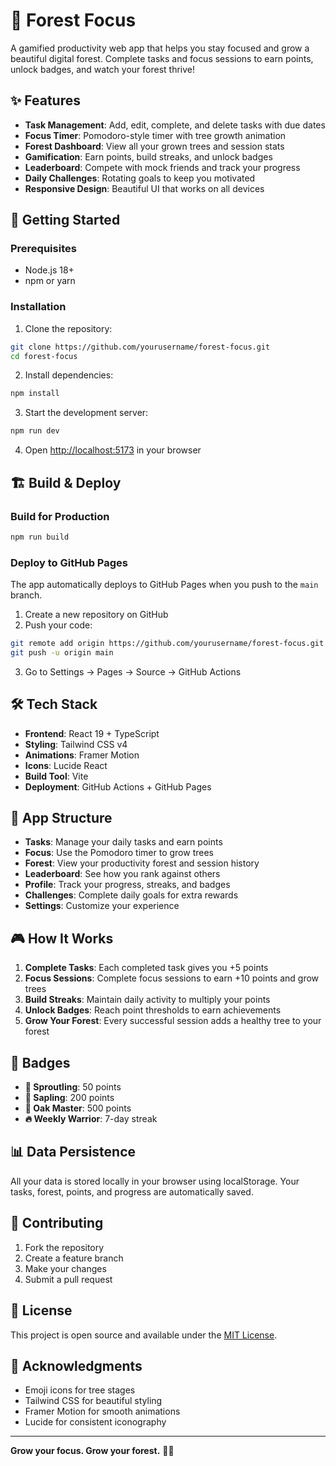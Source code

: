 # 🌳 Forest Focus

A gamified productivity web app that helps you stay focused and grow a beautiful digital forest. Complete tasks and focus sessions to earn points, unlock badges, and watch your forest thrive!

## ✨ Features

- **Task Management**: Add, edit, complete, and delete tasks with due dates
- **Focus Timer**: Pomodoro-style timer with tree growth animation
- **Forest Dashboard**: View all your grown trees and session stats
- **Gamification**: Earn points, build streaks, and unlock badges
- **Leaderboard**: Compete with mock friends and track your progress
- **Daily Challenges**: Rotating goals to keep you motivated
- **Responsive Design**: Beautiful UI that works on all devices

## 🚀 Getting Started

### Prerequisites
- Node.js 18+ 
- npm or yarn

### Installation

1. Clone the repository:
```bash
git clone https://github.com/yourusername/forest-focus.git
cd forest-focus
```

2. Install dependencies:
```bash
npm install
```

3. Start the development server:
```bash
npm run dev
```

4. Open [http://localhost:5173](http://localhost:5173) in your browser

## 🏗️ Build & Deploy

### Build for Production
```bash
npm run build
```

### Deploy to GitHub Pages
The app automatically deploys to GitHub Pages when you push to the `main` branch.

1. Create a new repository on GitHub
2. Push your code:
```bash
git remote add origin https://github.com/yourusername/forest-focus.git
git push -u origin main
```
3. Go to Settings → Pages → Source → GitHub Actions

## 🛠️ Tech Stack

- **Frontend**: React 19 + TypeScript
- **Styling**: Tailwind CSS v4
- **Animations**: Framer Motion
- **Icons**: Lucide React
- **Build Tool**: Vite
- **Deployment**: GitHub Actions + GitHub Pages

## 📱 App Structure

- **Tasks**: Manage your daily tasks and earn points
- **Focus**: Use the Pomodoro timer to grow trees
- **Forest**: View your productivity forest and session history
- **Leaderboard**: See how you rank against others
- **Profile**: Track your progress, streaks, and badges
- **Challenges**: Complete daily goals for extra rewards
- **Settings**: Customize your experience

## 🎮 How It Works

1. **Complete Tasks**: Each completed task gives you +5 points
2. **Focus Sessions**: Complete focus sessions to earn +10 points and grow trees
3. **Build Streaks**: Maintain daily activity to multiply your points
4. **Unlock Badges**: Reach point thresholds to earn achievements
5. **Grow Your Forest**: Every successful session adds a healthy tree to your forest

## 🌟 Badges

- **🌱 Sproutling**: 50 points
- **🌿 Sapling**: 200 points  
- **🌳 Oak Master**: 500 points
- **🔥 Weekly Warrior**: 7-day streak

## 📊 Data Persistence

All your data is stored locally in your browser using localStorage. Your tasks, forest, points, and progress are automatically saved.

## 🤝 Contributing

1. Fork the repository
2. Create a feature branch
3. Make your changes
4. Submit a pull request

## 📄 License

This project is open source and available under the [MIT License](LICENSE).

## 🙏 Acknowledgments

- Emoji icons for tree stages
- Tailwind CSS for beautiful styling
- Framer Motion for smooth animations
- Lucide for consistent iconography

---

**Grow your focus. Grow your forest.** 🌱✨
